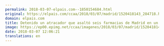 ```yaml
---
permalink: 2018-03-07-elpais.com--1850154684.html
original: https://elpais.com/ccaa/2018/03/07/madrid/1520418143_284718.html#?ref=rss&format=simple&link=link
domain: elpais.com
title: Detenido un atracador que asaltó seis farmacias de Madrid en un mes
image: https://ep00.epimg.net/ccaa/imagenes/2018/03/07/madrid/1520418143_284718_1520419646_rrss_normal.jpg
date: 2018-03-07 12:06:21
translations: en
---
```


